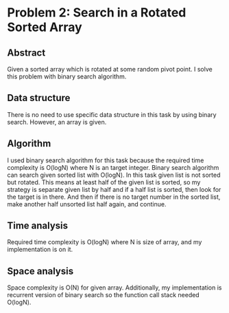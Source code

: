 # Problem 2: Search in a Rotated Sorted Array
## Abstract
Given a sorted array which is rotated at some random pivot point.
I solve this problem with binary search algorithm.

## Data structure
There is no need to use specific data structure in this task by using binary search.
However, an array is given.

## Algorithm
I used binary search algorithm for this task because the required time complexity is O(logN) where N is an target integer.
Binary search algorithm can search given sorted list with O(logN).
In this task given list is not sorted but rotated.
This means at least half of the given list is sorted, so my strategy is separate given list by half and if a half list is sorted, then look for the target is in there.
And then if there is no target number in the sorted list, make another half unsorted list half again, and continue.

## Time analysis
Required time complexity is O(logN) where N is size of array, and my implementation is on it.

## Space analysis
Space complexity is O(N) for given array.
Additionally, my implementation is recurrent version of binary search so the function call stack needed O(logN).

